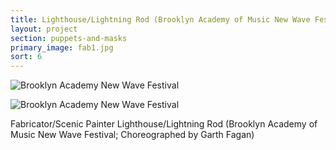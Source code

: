 ```yaml
---
title: Lighthouse/Lightning Rod (Brooklyn Academy of Music New Wave Festival; Choreographed by Garth Fagan)
layout: project
section: puppets-and-masks
primary_image: fab1.jpg
sort: 6
---
```


![Brooklyn Academy New Wave Festival](/img/animal-busts/fab2.JPG)

![Brooklyn Academy New Wave Festival](/img/animal-busts/fab3.jpg)

Fabricator/Scenic Painter Lighthouse/Lightning Rod (Brooklyn Academy of Music New Wave Festival; Choreographed by Garth Fagan)
